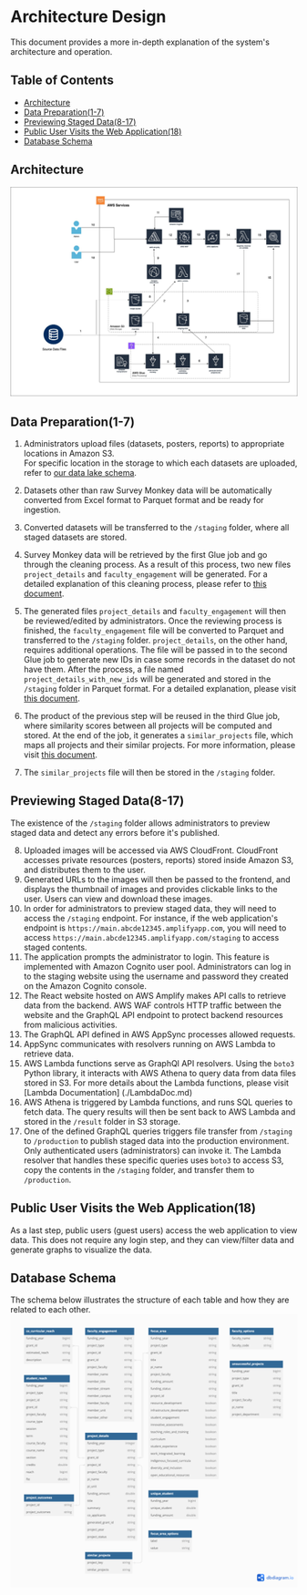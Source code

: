 # Architecture Design
This document provides a more in-depth explanation of the system's architecture and operation.

## Table of Contents
- [Architecture](#architecture) 
- [Data Preparation(1-7)](#data-preparation1-7)
- [Previewing Staged Data(8-17)](#previewing-staged-data8-17)
- [Public User Visits the Web Application(18)](#public-user-visits-the-web-application18)
- [Database Schema](#database-schema)

## Architecture
![Architecture Design](./images/architecture-diagram.jpg)

## Data Preparation(1-7)

1. Administrators upload files (datasets, posters, reports) to appropriate locations in Amazon S3.\
    For specific location in the storage to which each datasets are uploaded, refer to [our data lake schema](./DataLakeSchema.md).
2. Datasets other than raw Survey Monkey data will be automatically converted from Excel format to Parquet format and be ready for ingestion.
3. Converted datasets will be transferred to the `/staging` folder, where all staged datasets are stored.

4. Survey Monkey data will be retrieved by the first Glue job and go through the cleaning process. As a result of this process, two new files `project_details` and `faculty_engagement` will be generated. For a detailed explanation of this cleaning process, please refer to [this document](./glue-data-processing/1_of_3_raw-data-cleaning.md).
5. The generated files `project_details` and `faculty_engagement` will then be reviewed/edited by administrators. Once the reviewing process is finished, the `faculty_engagement` file will be converted to Parquet and transferred to the `/staging` folder. `project_details`, on the other hand, requires additional operations. The file will be passed in to the second Glue job to generate new IDs in case some records in the dataset do not have them. After the process, a file named `project_details_with_new_ids` will be generated and stored in the `/staging` folder in Parquet format. For a detailed explanation, please visit [this document](./glue-data-processing/2_of_3_similar-projects-data-preparation.md).
6. The product of the previous step will be reused in the third Glue job, where similarity scores between all projects will be computed and stored. At the end of the job, it generates a `similar_projects` file, which maps all projects and their similar projects. For more information, please visit [this document](./glue-data-processing/3_of_3_generating-similar-projects-database.md).
7. The `similar_projects` file will then be stored in the `/staging` folder.

## Previewing Staged Data(8-17)
The existence of the `/staging` folder allows administrators to preview staged data and detect any errors before it's published.

8. Uploaded images will be accessed via AWS CloudFront. CloudFront accesses private resources (posters, reports) stored inside Amazon S3, and distributes them to the user.
9. Generated URLs to the images will then be passed to the frontend, and displays the thumbnail of images and provides clickable links to the user. Users can view and download these images.
10. In order for administrators to preview staged data, they will need to access the `/staging` endpoint. For instance, if the web application's endpoint is `https://main.abcde12345.amplifyapp.com`, you will need to access `https://main.abcde12345.amplifyapp.com/staging` to access staged contents. 
11. The application prompts the administrator to login. This feature is implemented with Amazon Cognito user pool. Administrators can log in to the staging website using the username and password they created on the Amazon Cognito console.
12. The React website hosted on AWS Amplify makes API calls to retrieve data from the backend. AWS WAF controls HTTP traffic between the website and the GraphQL API endpoint to protect backend resources from malicious activities. 
13. The GraphQL API defined in AWS AppSync processes allowed requests. 
14. AppSync communicates with resolvers running on AWS Lambda to retrieve data.
15. AWS Lambda functions serve as GraphQl API resolvers. Using the `boto3` Python library, it interacts with AWS Athena to query data from data files stored in S3. For more details about the Lambda functions, please visit [Lambda Documentation] (./LambdaDoc.md)
16. AWS Athena is triggered by Lambda functions, and runs SQL queries to fetch data. The query results will then be sent back to AWS Lambda and stored in the `/result` folder in S3 storage.
17. One of the defined GraphQL queries triggers file transfer from `/staging` to `/production` to publish staged data into the production environment. Only authenticated users (administrators) can invoke it. The Lambda resolver that handles these specific queries uses `boto3` to access S3, copy the contents in the `/staging` folder, and transfer them to `/production`.

## Public User Visits the Web Application(18)
As a last step, public users (guest users) access the web application to view data. This does not require any login step, and they can view/filter data and generate graphs to visualize the data.

## Database Schema
The schema below illustrates the structure of each table and how they are related to each other.
![Database Schema](./images/db-schema.jpeg)
